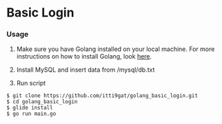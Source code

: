 # Basic Login


### Usage
1. Make sure you have Golang installed on your local machine. 
For more instructions on how to install Golang, look [here](https://golang.org/doc/install).

2. Install MySQL and insert data from /mysql/db.txt

3. Run script
```
$ git clone https://github.com/itti9gat/golang_basic_login.git
$ cd golang_basic_login
$ glide install
$ go run main.go
```
